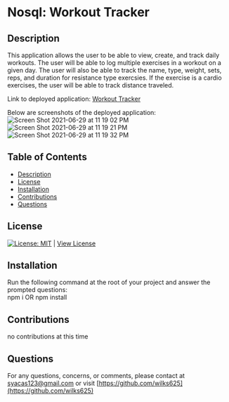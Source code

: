 # Nosql: Workout Tracker

## Description
This application allows the user to be able to view, create, and track daily workouts. The user will be able to log multiple exercises in a workout on a given day. The user will also be able to track the name, type, weight, sets, reps, and duration for resistance type exercsies. If the exercise is a cardio exercises, the user will be able to track distance traveled.

Link to deployed application:
[Workout Tracker](https://blooming-tor-44308.herokuapp.com/?id=60dbd856d1b26800154da63d)  

Below are screenshots of the deployed application:
![Screen Shot 2021-06-29 at 11 19 02 PM](https://user-images.githubusercontent.com/76915726/123897167-e9da7d80-d930-11eb-9361-9841ae5f8554.png)
![Screen Shot 2021-06-29 at 11 19 21 PM](https://user-images.githubusercontent.com/76915726/123897165-e941e700-d930-11eb-96fb-8f1401958025.png)
![Screen Shot 2021-06-29 at 11 19 32 PM](https://user-images.githubusercontent.com/76915726/123897164-e941e700-d930-11eb-823c-b96792ddd509.png)



## Table of Contents
- [Description](#Description)
- [License](#License)
- [Installation](#Installation)
- [Contributions](#Contributions)
- [Questions](#Questions)

## License
[![License: MIT](https://img.shields.io/badge/License-MIT-yellow.svg)](https://opensource.org/licenses/MIT) | [View License](https://opensource.org/licenses/MIT)

## Installation 
Run the following command at the root of your project and answer the prompted questions:  
npm i OR npm install

## Contributions
no contributions at this time

## Questions
For any questions, concerns, or comments, please contact at syacas123@gmail.com or visit [https://github.com/wilks625](https://github.com/wilks625)
